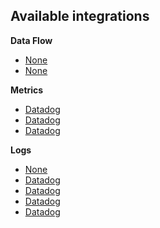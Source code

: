 
## Available integrations

**Data Flow**

-   [None](/docs/products/kafka/kafka-connect)
-   [None](/docs/products/kafka/kafka-connect)

**Metrics**

-   [Datadog](/docs/integrations/datadog)
-   [Datadog](/docs/integrations/datadog)
-   [Datadog](/docs/integrations/datadog)

**Logs**

-   [None](/docs/products/kafka/kafka-connect)
-   [Datadog](/docs/integrations/datadog)
-   [Datadog](/docs/integrations/datadog)
-   [Datadog](/docs/integrations/datadog)
-   [Datadog](/docs/integrations/datadog)
